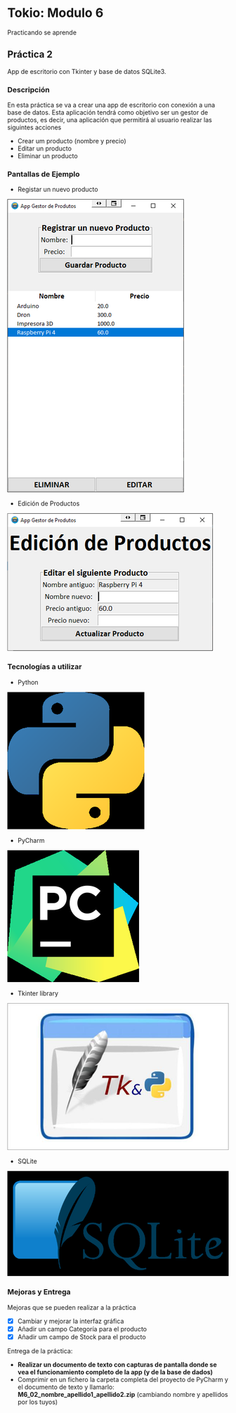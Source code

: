 # Tokio: Modulo 6
Practicando se aprende

## Práctica 2
App de escritorio con Tkinter y base de datos SQLite3.


### Descripción
En esta práctica se va a crear una app de escritorio con conexión a una base de datos.
Esta aplicación tendrá como objetivo ser un gestor de productos, es decir,
una aplicación que permitirá al usuario realizar las siguintes acciones
- Crear um producto (nombre y precio)
- Editar un producto
- Eliminar un producto

### Pantallas de Ejemplo
- Registar un nuevo producto

![img.png](assets/img.png)

- Edición de Productos

![img_1.png](assets/img_1.png)


### Tecnologías a utilizar
- Python

![img.png](assets/PythonLogo.png)

- PyCharm

![img.png](assets/PyCharmLogo.png)

- Tkinter library

![img.png](assets/TkinterLogo.png)

- SQLite

![img.png](assets/SQLiteLogo.png)

### Mejoras y Entrega
Mejoras que se pueden realizar a la práctica
- [X] Cambiar y mejorar la interfaz gráfica
- [X] Añadir un campo Categoría para el producto
- [X] Añadir um campo de Stock para el producto

Entrega de la práctica:
- **Realizar un documento de texto con capturas de pantalla donde se vea el funcionamiento completo de la app (y de la base de dados)**
- Comprimir en un fichero la carpeta completa del proyecto de PyCharm y el documento de texto y llamarlo: **M6_02_nombre_apellido1_apellido2.zip** (cambiando nombre y apellidos por los tuyos)
